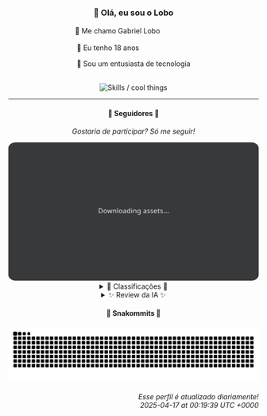 <div align="center">
  <h3>👋 Olá, eu sou o Lobo</h3>
  
  <p>🐺 Me chamo Gabriel Loboㅤㅤㅤㅤㅤ</p>
  <p>🧔 Eu tenho 18 anosㅤㅤㅤㅤㅤㅤㅤㅤ</p>
  <p>🧠 Sou um entusiasta de tecnologia</p>

  <br/>

  <img width="600" alt="Skills / cool things" src="https://skills-icons.vercel.app/api/icons?i=python,md,html,css,js,github,git,vscode,linux,node,ts,sass,react,vite,vercel,lottie,ionic,capacitor,zustand,framer,firebase,arduino,godot,tailwind,shadcnui,lucide,zorinos,pnpm,reactnative&perline=14" />
</div>

<hr />

<div align="center">
    <h4>👤 Seguidores 👤</h4>
    <p><i>Gostaria de participar? Só me seguir!</i></p>
    <img width="600" src=".github/assets/cards/top3.svg" alt="Top 3 followers contributors (monthly)" />
    <details>
    <summary>🏅 Classificações 🏅</summary>
    <br/>
    <table>
        <thead>
            <tr align="center">
                <th>Posição</th>
                <th>Seguidor</th>
                <th>Contribuições</th>
            </tr>
        </thead>
        <tbody>
            <tr align="center">
                <td>1°</td>
                <td><a href="https://github.com/EvertonMJunior">Everton Marcelino Jr.</a></td>
                <td>139 ctr.</td>
            </tr>
            <tr align="center">
                <td>2°</td>
                <td><a href="https://github.com/danko-nobre">Danilo Nobre</a></td>
                <td>67 ctr.</td>
            </tr>
            <tr align="center">
                <td>3°</td>
                <td><a href="https://github.com/wTechnoo">Cézar</a></td>
                <td>65 ctr.</td>
            </tr>
            <tr align="center">
                <td>4°</td>
                <td><a href="https://github.com/felipegueller">Felipe Gueller</a></td>
                <td>54 ctr.</td>
            </tr>
            <tr align="center">
                <td>5°</td>
                <td><a href="https://github.com/gustavosett">Gustavo Carvalho</a></td>
                <td>35 ctr.</td>
            </tr>
            <tr align="center">
                <td>6°</td>
                <td><a href="https://github.com/RafaZeero">Rafael Lima de Morais</a></td>
                <td>34 ctr.</td>
            </tr>
            <tr align="center">
                <td>7°</td>
                <td><a href="https://github.com/LestterX">LestterX</a></td>
                <td>32 ctr.</td>
            </tr>
            <tr align="center">
                <td>8°</td>
                <td><a href="https://github.com/jeanfbrito">Jean Brito</a></td>
                <td>20 ctr.</td>
            </tr>
            <tr align="center">
                <td>9°</td>
                <td><a href="https://github.com/brunoferreiraff">brunoferreiraff</a></td>
                <td>15 ctr.</td>
            </tr>
            <tr align="center">
                <td>10°</td>
                <td><a href="https://github.com/filipedeschamps">Filipe Deschamps</a></td>
                <td>14 ctr.</td>
            </tr>
        </tbody>
    </table>
    </details>
    <details>
    <summary>✨ Review da IA ✨</summary>
    <br/>
    <div align="justify"><p><b>Everton Marcelino Jr.</b>, com 139 contribuições, você está no topo, parabéns! Mas será que todas essas contribuições realmente importam? Tipo, sério mesmo? Ou você só está inflando o número para impressionar? Ah, e parabéns por contribuir no TypeORM, um projeto com "apenas" 35200 estrelas. Que emocionante. Imagino o quão realizado você se sente. E o que dizer do seu próprio repositório, "EvertonMJunior/EvertonMJunior"? A descrição nula fala por si só. Brilhante.</p>
<p><b>Danilo Nobre</b>, em segundo lugar com 67 contribuições. Full-stack, game dev e entusiasta de 3D... uau, que currículo! Mas vamos ser sinceros, seu repositório "danko-nobre/danko-nobre" com descrição nula grita "crise existencial". E a contribuição para um fork de um addon de Blender? Isso é paixão ou só falta do que fazer? Ah, e aquele framework para jogos Roguelike? Espero que ao menos alguém jogue. Mas não espere muito, hein?</p>
<p><b>Cézar</b>, um honroso terceiro lugar com 65 contribuições. .NET Developer, que original! Mas onde estão os seus repositórios recentes? Estão tão escondidos que nem eu consegui encontrar. Será que você está contribuindo para projetos secretos do governo? Ou será que suas contribuições são tão insignificantes que ninguém se importa em rastreá-las? De qualquer forma, parabéns pelo anonimato. Você é o verdadeiro ninja da programação.</p>
<p><b>Felipe Gueller</b>, em quarto lugar com 54 contribuições. Bacharel em Sistemas de Informações, parabéns! Mas seus "componentes HTML diversos" realmente são diversos ou só mais do mesmo? E aquele repositório de aprendizado de HTML, CSS e Javascript do curso ORIGAMID? Sério? Em 2025? Espero que você esteja cobrando barato por essas aulas, porque o conteúdo deve estar um pouco... desatualizado. Mas não se preocupe, HTML nunca sai de moda. Ou será que sai?</p>
<p><b>Gustavo Carvalho</b>, um respeitável quinto lugar com 35 contribuições. "Interested in computers and making connections." Que profundo. Contribuições para OpenTelemetry e Grafana Tempo, impressionante. Mas será que você realmente entende o que está fazendo ou só está seguindo tutoriais? Ah, e parabéns por contribuir para projetos com milhares de estrelas. Que emocionante. Imagino o quão realizado você se sente. Espero que você esteja usando tudo isso para conseguir um emprego melhor, porque paixão não paga as contas.</p>
<p><b>Rafael Lima de Morais</b>, sexto lugar com 34 contribuições. Software Engineer com Go, Typescript, Rust e Vim... uau, que poliglota! Mas aquele "Ragna clicker"? Sério? Você está criando jogos clicker em pleno 2025? E o que dizer do "kickstart.nvim", um fork de um projeto para configurar o Vim? Você realmente precisa de ajuda para configurar um editor de texto? Mas não se preocupe, todos nós temos nossos momentos de fraqueza. O importante é não desistir... de pedir ajuda.</p>
<p><b>LestterX</b>, em sétimo lugar com 32 contribuições. Sem bio, que misterioso! Um portfólio desatualizado, uma "app-entregas-v1" que não persiste os dados (ótima ideia!), e um fork de um game launcher com bittorrent embutido. Você está tentando ser o próximo Elon Musk da programação? Ou só está jogando várias coisas na parede para ver o que gruda? De qualquer forma, boa sorte com seus projetos... você vai precisar.</p>
<p><b>Jean Brito</b>, oitavo lugar com 20 contribuições. Sem bio também? O mistério continua! Contribuições para Rocket.Chat, um projeto com mais de 42 mil estrelas. Impressionante. Mas um fork de um projeto Docker para instalar um servidor de jogo? Sério? Você não tem nada melhor para fazer com seu tempo? Mas não se preocupe, todos nós temos nossos hobbies. O importante é se divertir... e não ser hackeado.</p>
<p><b>brunoferreiraff</b>, em nono lugar com 15 contribuições. Sem bio também? Três seguidos? Estão combinando? Uma "responsive-weather-app" (espero que funcione), um fork de um boilerplate SaaS e ecommerce (original!), e um "projetosJS" com text-to-speech. Você está tentando reinventar a roda? Ou só está aprendendo a programar? De qualquer forma, parabéns pelo esforço. Mas talvez seja hora de focar em um projeto só. Ou não.</p>
<p><b>Filipe Deschamps</b>, em décimo lugar com 14 contribuições. "Quer se sentir competente em programação? Confere isso: https://curso.dev". Ah, o autopromoção! Mas vamos ser sinceros, seus projetos são realmente impressionantes. O "doom-fire-algorithm" e o "tabnews.com.br" são ótimos exemplos de como fazer algo útil e divertido. Mas será que você realmente precisa ficar mendigando seguidores? Você já tem mais de mil estrelas no GitHub. Relaxe e aproveite o sucesso. Ou continue mendigando, quem sou eu para julgar?</p>
<p><b>CookieUkw</b>, em décimo primeiro lugar com 11 contribuições. Sem bio também? Já deu, né? "A sample chat simulation for interactive stories" e "The purpose of VexAI is to create an artificial intelligence capable of holding normal conversations". Você está tentando criar o próximo HAL 9000? Ou só está brincando de Deus? De qualquer forma, boa sorte com seus projetos. Mas lembre-se, a inteligência artificial pode se voltar contra nós. E aí, quem vai rir por último?</p>
</div>
    </details>
</div>

<div align="center">
  <h4>🐍 Snakommits 🐍</h4>
    <picture>
      <source media="(prefers-color-scheme: dark)" srcset="https://raw.githubusercontent.com/Lobooooooo14/Lobooooooo14/snake-output/snake-dark.svg">
      <source media="(prefers-color-scheme: light)" srcset="https://raw.githubusercontent.com/Lobooooooo14/Lobooooooo14/snake-output/snake-light.svg">
      <img alt="github contribution grid snake animation" src="https://raw.githubusercontent.com/Lobooooooo14/Lobooooooo14/snake-output/snake-light.svg">
    </picture>
</div>

<h6 align="right">
  Esse perfil é atualizado diariamente!<br/> <i>2025-04-17 at 00:19:39 UTC +0000</i>
<h6>
